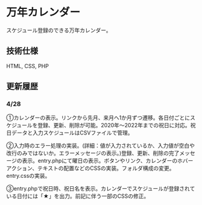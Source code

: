 # 万年カレンダー

スケジュール登録のできる万年カレンダー。

## 技術仕様

HTML, CSS, PHP

## 更新履歴

### 4/28 

①カレンダーの表示。リンクから先月、来月へ1か月ずつ遷移。各日付ごとにスケジュールを登録、更新、削除が可能。2020年～2022年までの祝日に対応。祝日データと入力スケジュールはCSVファイルで管理。

②入力時のエラー処理の実装。(詳細：値が入力されているか、入力値が空白や改行のみではないか。エラーメッセージの表示。)登録、更新、削除の完了メッセージの表示。entry.phpにて曜日の表示。ボタンやリンク、カレンダーのホバーアクション、テキストの配置などのCSSの実装。フォルダ構成の変更。entry.cssの実装。

③entry.phpで祝日時、祝日名を表示。カレンダーでスケジュールが登録されている日付には「★」を出力。前記に伴う一部のCSSの修正。